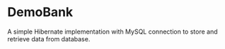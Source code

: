 # DemoBank
A simple Hibernate implementation with MySQL connection to store and retrieve data from database.  

